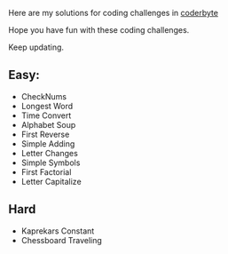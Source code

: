 Here are my solutions for coding challenges in [coderbyte](https://www.coderbyte.com)

Hope you have fun with these coding challenges.

Keep updating.

## Easy:
- CheckNums
- Longest Word 
- Time Convert
- Alphabet Soup
- First Reverse
- Simple Adding
- Letter Changes
- Simple Symbols
- First Factorial
- Letter Capitalize

## Hard
- Kaprekars Constant 
- Chessboard Traveling